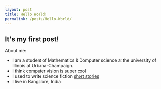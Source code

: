 ```yaml
---
layout: post
title: Hello World!
permalink: /posts/Hello-World/ 
---
```


It's my first post! 
---

About me:

* I am a student of Mathematics & Computer science at the university of Illinois at Urbana-Champaign. 
* I think computer vision is super cool
* I used to write science fiction [short stories](http://interstellarbroadcast.tumblr.com/)
* I live in Bangalore, India
